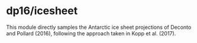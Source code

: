 # dp16/icesheet

This module directly samples the Antarctic ice sheet projections of Deconto and Pollard (2016), following the approach taken in Kopp et al. (2017).
